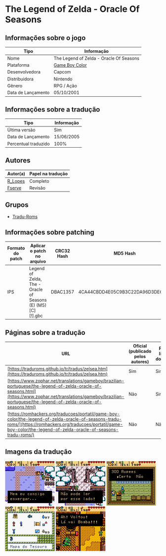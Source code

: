 # The Legend of Zelda - Oracle Of Seasons

## Informações sobre o jogo

| Tipo | Informação |
| ----------- | ----------- |
| Nome | The Legend of Zelda \- Oracle Of Seasons |
| Plataforma | [Game Boy Color](../) |
| Desenvolvedora | Capcom |
| Distribuidora | Nintendo |
| Gênero | RPG / Ação |
| Data de Lançamento | 05/10/2001 |

## Informações sobre a tradução

| Tipo | Informação |
| ----------- | ----------- |
| Última versão | Sim |
| Data de Lançamento | 15/06/2005 |
| Percentual traduzido | 100% |

## Autores

| Autor(a) | Papel na tradução |
| ----------- | ----------- |
| [R\_Lopes](../../../autores/r_lopes/) | Completo |
| [Fserve](../../../autores/fserve/) | Revisão |

## Grupos

* [Tradu\-Roms](../../../grupos/tradu-roms/)

## Informações sobre patching

| Formato do patch | Aplicar o patch no arquivo | CRC32 Hash | MD5 Hash |
| ----------- | ----------- | ----------- | ----------- |
| IPS | Legend of Zelda, The \- Oracle of Seasons \(E\) \(M5\) \[C\]\[\!\]\.gbc | DBAC1357 | 4CA44CBDD4E05C9B3C22DA96D3DE6338 |

## Páginas sobre a tradução

| URL | Oficial (publicado pelos autores) | Possuí link de download |
| ----------- | ----------- | ----------- |
| [https://traduroms.github.io/tr/tradus/zelsea.htm](https://traduroms.github.io/tr/tradus/zelsea.htm) | Sim | Sim |
| [https://www.zophar.net/translations/gameboy/brazilian-portuguese/the-legend-of-zelda-oracle-of-seasons.html](https://www.zophar.net/translations/gameboy/brazilian-portuguese/the-legend-of-zelda-oracle-of-seasons.html) | Não | Sim |
| [https://romhackers.org/traducoes/portatil/game-boy-color/the-legend-of-zelda-oracle-of-seasons-tradu-roms/](https://romhackers.org/traducoes/portatil/game-boy-color/the-legend-of-zelda-oracle-of-seasons-tradu-roms/) | Não | Não |

## Imagens da tradução

![Imagem de exemplo da tradução 1](1.png)
![Imagem de exemplo da tradução 2](2.png)
![Imagem de exemplo da tradução 3](3.png)
![Imagem de exemplo da tradução 4](4.png)
![Imagem de exemplo da tradução 5](5.png)